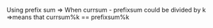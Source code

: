 Using prefix sum
=> When currsum - prefixsum could be divided by k 
=>means that currsum%k == prefixsum%k
